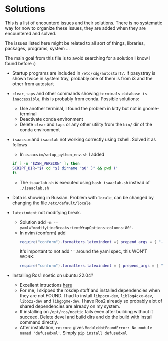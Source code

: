 # Solutions

This is a list of encounterd issues and their solutions. There is no systematic way for now to organize these issues, they are added
when they are encountered and solved.

The issues listed here might be related to all sort of things, libraries, packages, programs, system ...

The main goal from this file is to avoid searching for a solution I know I found before :)

- Startup programs are included in `/etc/xdg/autostart/`. If pasystray is shown twice in system tray, probably one of them is from i3 and the other from autostart

- `clear`, `taps` and other commands showing `terminals database is inaccessible`, this is probably from conda. Possible solutions:

  - Use another terminal, I found the problem in kitty but not in gnome-terminal
  - Deactivate conda environment
  - Delete `clear` and `taps` or any other utility from the `bin/` dir of the conda environment

- `isaacsim` and `isaaclab` not working correctly using zshell. Solved it as follows

  - In `isaacsim/setup_python_env.sh` I added

  ```zsh
  if [ -n "$ZSH_VERSION" ]; then
  SCRIPT_DIR="$( cd "$( dirname "$0" )" && pwd )"
  fi
  ```

  - The `isaaclab.sh` is executed using `bash isaaclab.sh` instead of `./isaaclab.sh`

- Data is showing in Russian. Problem with `locale`, can be changed by changing the file `/etc/default/locale`

- `latexindent` not modifying break.

  - Solution add `-m --yaml="modifyLineBreaks:textWrapOptions:columns:80"`.
  - In nvim (conform) add
    ```lua
    require("conform").formatters.latexindent ={ prepend_args = { "-m", "--yaml=modifyLineBreaks:textWrapOptions:columns:80"}}
    ```
    It's important to not add `''` around the yaml spec, this WON'T WORK:
    ```lua
    require("conform").formatters.latexindent = { prepend_args = { "-m", "--yaml='modifyLineBreaks:textWrapOptions:columns:80'"}}
    ```

- Installing Ros1 noetic on ubuntu 22.04?

  - Excellent intructions [here](https://gist.github.com/Meltwin/fe2c15a5d7e6a8795911907f627255e0)
  - For me, I skipped the rosdep stuff and installed dependencies when they are not FOUND. I had to install `libpoco-dev`, `liblog4cxx-dev`, `libbz2-dev` and `libgpgme-dev`. I have Ros2 already so probably alot of shared dependencies are already on my system.
  - If installing on `/opt/ros/noetic` fails even after building without it succeed. Delete devel and build dirs and do the build with install command directly.
  - After installation, `roscore` gives `ModuleNotFoundError: No module named 'defusedxml'`. Simply `pip install defusedxml`
